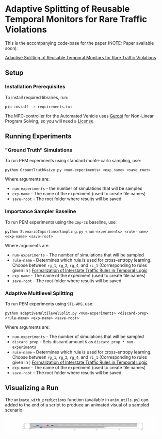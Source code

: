 # Adaptive Splitting of Reusable Temporal Monitors for Rare Traffic Violations

This is the accompanying code-base for the paper (NOTE: Paper available soon):

[Adaptive Splitting of Reusable Temporal Monitors for Rare Traffic Violations](www.google.com)

## Setup

### Installation Prerequisites

To install required libraries, run:

    pip install -r requirements.txt

The MPC-controller for the Automated Vehicle uses [Gurobi](https://www.gurobi.com) for Non-Linear Program Solving, so you will need a [License](https://www.gurobi.com/academia/academic-program-and-licenses/).

## Running Experiments

### "Ground Truth" Simulations

To run PEM experiments using standard monte-carlo sampling, use:

    python GrountTruthNaive.py <num-experiments> <exp_name> <save_root>

Where arguments are:
- `num-experiments` - the number of simulations that will be sampled
- `exp-name` - The name of the experiment (used to create file names)
- `save-root` - The root folder where results will be saved

### Importance Sampler Baseline

To run PEM experiments using the `Imp-CE` baseline, use:

    python ScenarioImportanceSampling.py <num-experiments> <rule-name> <exp-name> <save-root>

Where arguments are:
- `num-experiments` - The number of simulations that will be sampled
- `rule-name` - Determines which rule is used for cross-entropy learning. Choose between `rg_1`, `rg_2`, `rg_4`, and `ri_1` (Corresponding to rules given in ) [Formalization of Interstate Traffic Rules in Temporal Logic](https://ieeexplore.ieee.org/abstract/document/9304549)
- `exp-name` - The name of the experiment (used to create file names)
- `save-root` - The root folder where results will be saved

### Adaptive Multilevel Splitting

To run PEM experiments using `STL-AMS`, use:

    python adaptiveMultilevelSplit.py <num-experiments> <discard-prop> <rule-name> <exp-name> <save-root>

Where arguments are:
- `num-experiments` - The number of simulations that will be sampled
- `discard_prop` - Sets discard amount `K` as `discard_prop * num-experiments`
- `rule-name` - Determines which rule is used for cross-entropy learning. Choose between `rg_1`, `rg_2`, `rg_4`, and `ri_1` (Corresponding to rules given in ) [Formalization of Interstate Traffic Rules in Temporal Logic](https://ieeexplore.ieee.org/abstract/document/9304549)
- `exp-name` - The name of the experiment (used to create file names)
- `save-root` - The root folder where results will be saved


## Visualizing a Run

The `animate_with_predictions` function (available in `anim_utils.py`) can added to the end of a script to produce an animated visual of a sampled scenario:

![AV animation](pem_anim.gif)